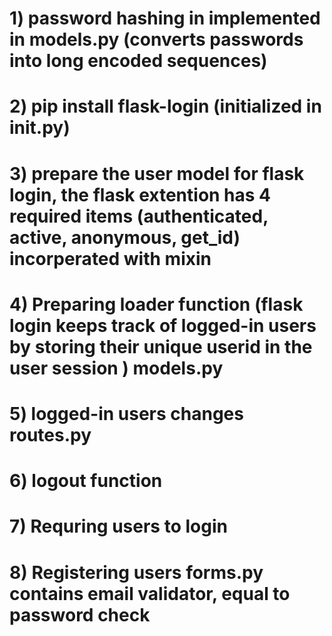 # 1) password hashing in implemented in models.py (converts passwords into long encoded sequences)
# 2) pip install flask-login (initialized in init.py)
# 3) prepare the user model for flask login, the flask extention has 4 required items (authenticated, active, anonymous, get_id) incorperated with mixin
# 4) Preparing loader function (flask login keeps track of logged-in users by storing their unique userid in the user session ) models.py
# 5) logged-in users changes routes.py
# 6) logout function
# 7) Requring users to login
# 8) Registering users forms.py contains email validator, equal to password check